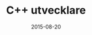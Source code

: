 ---
title: C++ utvecklare
layout: default
modal-id: 12
date: 2015-08-20
category: jobs
description: <p class="text-left">Contribe är ett IT-bolag som erbjuder kvalificerad kompetens inom webbutveckling, systemutveckling och test och verifiering. Företaget bildades med visionen om att skapa lokalt förankrade konsultgrupperingar, så kallade ”Tribes”. En ”Tribe” består av engagerade människor med lika värderingar. Vi som arbetar på Contribe är entusiaster som ser konsultrollen som en livsstil. Nu behöver vår kund ersätta en av sina erfarna mjukvaruutvecklare i sitt VDC team. Du kommer att vara placerad ute hos vår kund men samtidigt bli en av oss i vårt trevliga gäng. Därför är det också ett plus om du har vana från att ha arbetat mot kund och tycker det är positivt.</p><p class="text-left">Profilen vi söker efter är:</p><p><ul class="text-left"><li>Erfaren C++ utvecklare (minst 5 års erfarenhet)</li><li>Erfarenhet av att leverera industriella system/produkter (både HW och SW)</li><li>Linuxmiljö</li><li>Mjukvaruoptimering för att prestera på gränsen av vad hårdvaran klarar av</li><li>Bildbehandling och bildanalys</li><li>Stereoskopiskt seende</li><li>Avancerade algoritmer så som kalmanfilter och liknande</li><li>Agila metoder och arbete i självorganiserande team</li><li>Van vid att ta stort personligt ansvar</li></ul></p><p class="text-left"><strong>Personliga egenskaper:</strong></p><p class="text-left">Som person är du strukturerad, energifylld, ansvarskännande, initiativrik och har lätt att arbeta både självständigt och i grupp. En positiv inställning gentemot kund och medarbetare.</p><p class="text-left"><strong>Vi erbjuder:</strong></p><p class="text-left">Vi är en engagerad arbetsgivare som uppskattar sina medarbetare och en plats där det är viktigt att trivas. Vi har förstått grejen med att en nöjd medarbetare ofta är en inspirerande kollega. På Contribe har du goda möjligheter att påverka och hjälpa till att bygga upp verksamheten.</p><p class="text-left">Tillsammans utgör vi ett gott gäng som delar med oss av vår kunskap och hittar på saker ihop. Ett ungt, innovativt och entreprenörsdrivet företag som tycker om att träffas och snacka annat än utveckling ibland.</p><p class="text-left"><strong>Omfattning:</strong> Heltid</p><p class="text-left"><strong>Placering:</strong> Småland/Blekinge</p><p class="text-left"><strong>Lön:</strong> Enligt överrenskommelse</p><p>Om du är intresserad, skicka ditt CV och ett personligt brev till <a href="mailto:marcus.nilsson@contribe.se">Marcus Nilsson</a></p>

---